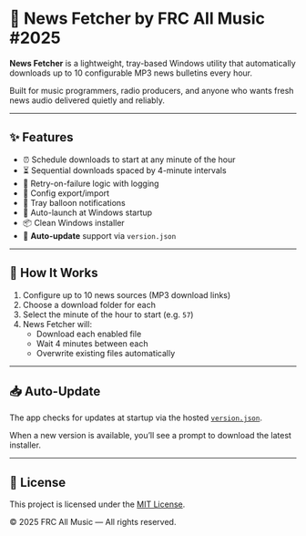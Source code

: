 # 📰 News Fetcher by FRC All Music #2025

**News Fetcher** is a lightweight, tray-based Windows utility that automatically downloads up to 10 configurable MP3 news bulletins every hour.

Built for music programmers, radio producers, and anyone who wants fresh news audio delivered quietly and reliably.

---

## ✨ Features

- ⏰ Schedule downloads to start at any minute of the hour
- ⏳ Sequential downloads spaced by 4-minute intervals
- 🔁 Retry-on-failure logic with logging
- 💾 Config export/import
- 🔔 Tray balloon notifications
- 🚀 Auto-launch at Windows startup
- 📦 Clean Windows installer
- 🔄 **Auto-update** support via `version.json`

---

## 🔧 How It Works

1. Configure up to 10 news sources (MP3 download links)
2. Choose a download folder for each
3. Select the minute of the hour to start (e.g. `57`)
4. News Fetcher will:
   - Download each enabled file
   - Wait 4 minutes between each
   - Overwrite existing files automatically

---

## 📥 Auto-Update

The app checks for updates at startup via the hosted [`version.json`](https://raw.githubusercontent.com/yourusername/news-fetcher-updates/main/version.json).

When a new version is available, you’ll see a prompt to download the latest installer.

---

## 🧾 License

This project is licensed under the [MIT License](LICENSE).

© 2025 FRC All Music — All rights reserved.
